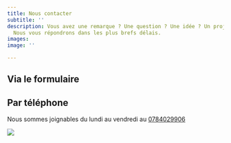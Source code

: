 ```yaml
---
title: Nous contacter
subtitle: ''
description: Vous avez une remarque ? Une question ? Une idée ? Un projet ? Contactez-nous.
  Nous vous répondrons dans les plus brefs délais.
images: 
image: ''

---
```

<two-columns>

## Via le formulaire

<contact-form></contact-form>

## Par téléphone

Nous sommes joignables du lundi au vendredi au [0](tel:0606060606)[784029906]()

![](/images/crocosphone.jpg)


<two-columns>